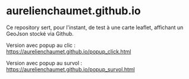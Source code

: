 # aurelienchaumet.github.io

Ce repository sert, pour l'instant, de test à une carte leaflet, affichant un GeoJson stocké via Github.

Version avec popup au clic : https://aurelienchaumet.github.io/popup_click.html

Version avec popup au survol : https://aurelienchaumet.github.io/popup_survol.html
